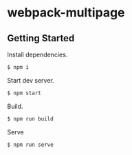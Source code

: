 # webpack-multipage


## Getting Started

Install dependencies.

```bash
$ npm i
```

Start dev server.

```bash
$ npm start
```

Build.

```bash
$ npm run build
```

Serve

```bash
$ npm run serve
```

